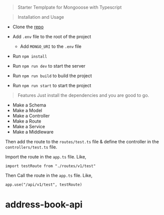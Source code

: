 > Starter Templpate for Mongooose with Typescript

> Installation and Usage

- Clone the [repo](https://github.com/Treposting/mongoose-starter.git)

- Add `.env` file to the root of the project
  - Add `MONGO_URI` to the `.env` file
- Run `npm install`
- Run `npm run dev` to start the server
- Run `npm run build` to build the project
- Run `npm run start` to start the project

> Features
> Just install the dependencies and you are good to go.

- Make a Schema
- Make a Model
- Make a Controller
- Make a Route
- Make a Service
- Make a Middleware

Then add the route to the `routes/test.ts` file & define the controller in the `controllers/test.ts` file.

Import the route in the `app.ts` file. Like,

`import testRoute from "./routes/v1/test"`

Then Call the route in the `app.ts` file. Like,

`app.use("/api/v1/test", testRoute) `
# address-book-api
